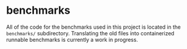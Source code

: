 # benchmarks

All of the code for the benchmarks used in this project is located in the `benchmarks/` subdirectory. Translating the old files into containerized runnable benchmarks is currently a work in progress.
